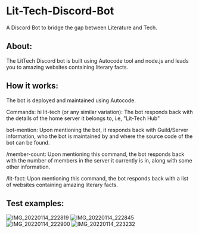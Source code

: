 # Lit-Tech-Discord-Bot
A Discord Bot to bridge the gap between Literature and Tech.


## About:

The LitTech Discord bot is built using Autocode tool and node.js and leads you to amazing websites containing literary facts. 


## How it works:

The bot is deployed and maintained using Autocode.

Commands:
hi lit-tech (or any similar variation): The bot responds back with the details of the home server it belongs to, i.e, "Lit-Tech Hub"

bot-mention: Upon mentioning the bot, it responds back with Guild/Server information, who the bot is maintained by and where the source code of the bot can be found. 

/member-count: Upon mentioning this command, the bot responds back with the number of members in the server it currently is in, along with some other information.

/lit-fact: Upon mentioning this command, the bot responds back with a list of websites containing amazing literary facts. 

## Test examples:

![IMG_20220114_222819](https://user-images.githubusercontent.com/80174214/149555042-62a260b1-a840-4f35-9ed4-ad4acd12c40f.jpg)
![IMG_20220114_222845](https://user-images.githubusercontent.com/80174214/149555071-fb9bdd07-4505-4c8a-8f6a-f3e7eee67f88.jpg)
![IMG_20220114_222900](https://user-images.githubusercontent.com/80174214/149555091-05b52122-ea0e-4c49-a007-77c893ce7925.jpg)
![IMG_20220114_223232](https://user-images.githubusercontent.com/80174214/149555329-dfa60f40-ad1b-47ed-966e-bf27b85ac36e.jpg)

